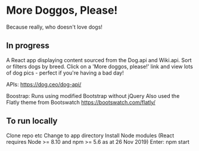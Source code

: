 # More Doggos, Please!

Because really, who doesn't love dogs!

## In progress
A React app displaying content sourced from the Dog.api and Wiki.api. Sort or filters dogs by breed. Click on a 'More doggos, please!' link and view lots of dog pics - perfect if you're having a bad day!

APIs:
https://dog.ceo/dog-api/

Boostrap:
Runs using modified Bootstrap without jQuery
Also used the Flatly theme from Bootswatch
https://bootswatch.com/flatly/  



## To run locally
Clone repo etc
Change to app directory
Install Node modules (React requires Node >= 8.10 and npm >= 5.6 as at 26 Nov 2019)
Enter: npm start


